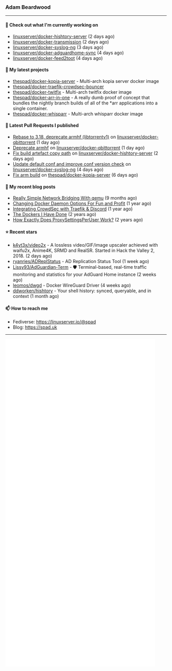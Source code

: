 ### Adam Beardwood
---
#### 👷 Check out what I'm currently working on

- [linuxserver/docker-hishtory-server](https://github.com/linuxserver/docker-hishtory-server) (2 days ago)
- [linuxserver/docker-transmission](https://github.com/linuxserver/docker-transmission) (2 days ago)
- [linuxserver/docker-syslog-ng](https://github.com/linuxserver/docker-syslog-ng) (3 days ago)
- [linuxserver/docker-adguardhome-sync](https://github.com/linuxserver/docker-adguardhome-sync) (4 days ago)
- [linuxserver/docker-feed2toot](https://github.com/linuxserver/docker-feed2toot) (4 days ago)

#### 🌱 My latest projects

- [thespad/docker-kopia-server](https://github.com/thespad/docker-kopia-server) - Multi-arch kopia server docker image 
- [thespad/docker-traefik-crowdsec-bouncer](https://github.com/thespad/docker-traefik-crowdsec-bouncer)
- [thespad/docker-twitfix](https://github.com/thespad/docker-twitfix) - Multi-arch twitfix docker image
- [thespad/docker-arr-in-one](https://github.com/thespad/docker-arr-in-one) - A really dumb proof of concept that bundles the nightly branch builds of all of the *arr applications into a single container.
- [thespad/docker-whisparr](https://github.com/thespad/docker-whisparr) - Multi-arch whisparr docker image

#### 🔨 Latest Pull Requests I published

- [Rebase to 3.18, deprecate armhf (libtorrentv1)](https://github.com/linuxserver/docker-qbittorrent/pull/247) on [linuxserver/docker-qbittorrent](https://github.com/linuxserver/docker-qbittorrent) (1 day ago)
- [Deprecate armhf](https://github.com/linuxserver/docker-qbittorrent/pull/246) on [linuxserver/docker-qbittorrent](https://github.com/linuxserver/docker-qbittorrent) (1 day ago)
- [Fix build artefact copy path](https://github.com/linuxserver/docker-hishtory-server/pull/3) on [linuxserver/docker-hishtory-server](https://github.com/linuxserver/docker-hishtory-server) (2 days ago)
- [Update default conf and improve conf version check](https://github.com/linuxserver/docker-syslog-ng/pull/18) on [linuxserver/docker-syslog-ng](https://github.com/linuxserver/docker-syslog-ng) (4 days ago)
- [Fix arm build](https://github.com/thespad/docker-kopia-server/pull/2) on [thespad/docker-kopia-server](https://github.com/thespad/docker-kopia-server) (6 days ago)

#### 📜 My recent blog posts

- [Really Simple Network Bridging With qemu](https://spad.uk/really-simple-network-bridging-with-qemu/) (9 months ago)
- [Changing Docker Daemon Options For Fun and Profit](https://spad.uk/changing-docker-daemon-options-for-fun-and-profit/) (1 year ago)
- [Integrating CrowdSec with Traefik &amp; Discord](https://spad.uk/integrating-crowdsec-with-traefik-discord/) (1 year ago)
- [The Dockers I Have Done](https://spad.uk/the-dockers-ive-done/) (2 years ago)
- [How Exactly Does ProxySettingsPerUser Work?](https://spad.uk/how-does-proxysettingsperuser-work/) (2 years ago)

#### ⭐ Recent stars

- [k4yt3x/video2x](https://github.com/k4yt3x/video2x) - A lossless video/GIF/image upscaler achieved with waifu2x, Anime4K, SRMD and RealSR. Started in Hack the Valley 2, 2018. (2 days ago)
- [ryanries/ADReplStatus](https://github.com/ryanries/ADReplStatus) - AD Replication Status Tool (1 week ago)
- [Lissy93/AdGuardian-Term](https://github.com/Lissy93/AdGuardian-Term) - 🛡️ Terminal-based, real-time traffic monitoring and statistics for your AdGuard Home instance (2 weeks ago)
- [leomos/dwgd](https://github.com/leomos/dwgd) - Docker WireGuard Driver (4 weeks ago)
- [ddworken/hishtory](https://github.com/ddworken/hishtory) - Your shell history: synced, queryable, and in context (1 month ago)

#### 📫 How to reach me
- Fediverse: https://linuxserver.io/@spad
- Blog: https://spad.uk
---
<img src="https://raw.githubusercontent.com/thespad/thespad/main/github-metrics.svg">
